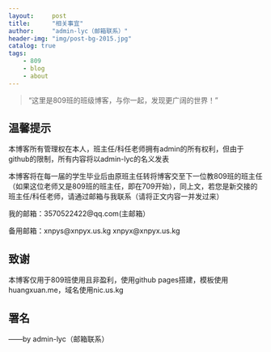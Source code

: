 ```yaml
---
layout:     post
title:      "相关事宜"
author:     "admin-lyc（邮箱联系）"
header-img: "img/post-bg-2015.jpg"
catalog: true
tags:
    - 809
    - blog
    - about
---
```


> “这里是809班的班级博客，与你一起，发现更广阔的世界！”

## 温馨提示

<p>本博客所有管理权在本人，班主任/科任老师拥有admin的所有权利，但由于github的限制，所有内容将以admin-lyc的名义发表</p>

<p>本博客将在每一届的学生毕业后由原班主任转将博客交至下一位教809班的班主任（如果这位老师又是809班的班主任，即在709开始），同上文，若您是新交接的班主任/科任老师，请通过邮箱与我联系（请将正文内容一并发过来）
  
<p>我的邮箱：3570522422@qq.com(主邮箱）</p>

<p>备用邮箱：xnpys@xnpyx.us.kg  xnpyx@xnpyx.us.kg</p>

## 致谢

<p>本博客仅用于809班使用且非盈利，使用github pages搭建，模板使用huangxuan.me，域名使用nic.us.kg</p>

<p id = "build"></p>

## 署名

<p>——by admin-lyc（邮箱联系）</p>
